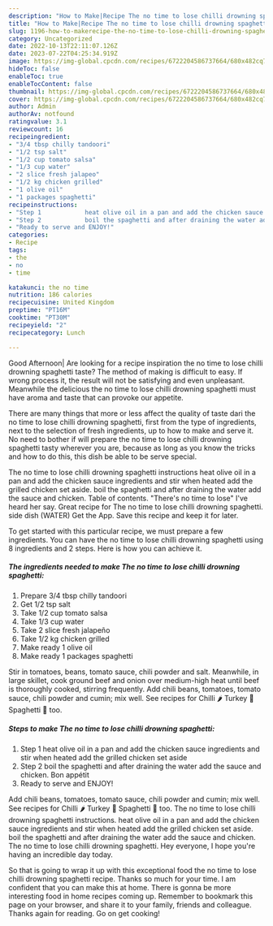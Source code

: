 ```yaml
---
description: "How to Make|Recipe The no time to lose chilli drowning spaghetti {That is Delicious"
title: "How to Make|Recipe The no time to lose chilli drowning spaghetti {That is Delicious"
slug: 1196-how-to-makerecipe-the-no-time-to-lose-chilli-drowning-spaghetti-that-is-delicious
category: Uncategorized
date: 2022-10-13T22:11:07.126Z
date: 2023-07-22T04:25:34.919Z
image: https://img-global.cpcdn.com/recipes/6722204586737664/680x482cq70/the-no-time-to-lose-chilli-drowning-spaghetti-recipe-main-photo.jpg
hideToc: false
enableToc: true
enableTocContent: false
thumbnail: https://img-global.cpcdn.com/recipes/6722204586737664/680x482cq70/the-no-time-to-lose-chilli-drowning-spaghetti-recipe-main-photo.jpg
cover: https://img-global.cpcdn.com/recipes/6722204586737664/680x482cq70/the-no-time-to-lose-chilli-drowning-spaghetti-recipe-main-photo.jpg
author: Admin
authorAv: notfound
ratingvalue: 3.1
reviewcount: 16
recipeingredient:
- "3/4 tbsp chilly tandoori"
- "1/2 tsp salt"
- "1/2 cup tomato salsa"
- "1/3 cup water"
- "2 slice fresh jalapeo"
- "1/2 kg chicken grilled"
- "1 olive oil"
- "1 packages spaghetti"
recipeinstructions:
- "Step 1            heat olive oil in a pan and add the chicken sauce ingredients and stir when heated add the grilled chicken set aside"
- "Step 2            boil the spaghetti and after draining the water add the sauce and chicken.  Bon appétit"
- "Ready to serve and ENJOY!"
categories:
- Recipe
tags:
- the
- no
- time

katakunci: the no time 
nutrition: 186 calories
recipecuisine: United Kingdom
preptime: "PT16M"
cooktime: "PT30M"
recipeyield: "2"
recipecategory: Lunch

---
```



Good Afternoon| Are looking for a recipe inspiration the no time to lose chilli drowning spaghetti taste? The method of making is difficult to easy. If wrong process it, the result will not be satisfying and even unpleasant. Meanwhile the delicious the no time to lose chilli drowning spaghetti must have aroma and taste that can provoke our appetite.






There are many things that more or less affect the quality of taste dari the no time to lose chilli drowning spaghetti, first from the type of ingredients, next to the selection of fresh ingredients, up to how to make and serve it. No need to bother if will prepare the no time to lose chilli drowning spaghetti tasty wherever you are, because as long as you know the tricks and how to do this, this dish be able to be serve special.


The no time to lose chilli drowning spaghetti instructions heat olive oil in a pan and add the chicken sauce ingredients and stir when heated add the grilled chicken set aside. boil the spaghetti and after draining the water add the sauce and chicken. Table of contents. &#34;There&#39;s no time to lose&#34; I&#39;ve heard her say. Great recipe for The no time to lose chilli drowning spaghetti. side dish (WATER) Get the App. Save this recipe and keep it for later.


To get started with this particular recipe, we must prepare a few ingredients. You can have the no time to lose chilli drowning spaghetti using 8 ingredients and 2 steps. Here is how you can achieve it.

<!--inarticleads1-->

##### The ingredients needed to make The no time to lose chilli drowning spaghetti:

1. Prepare 3/4 tbsp chilly tandoori
1. Get 1/2 tsp salt
1. Take 1/2 cup tomato salsa
1. Take 1/3 cup water
1. Take 2 slice fresh jalapeño
1. Take 1/2 kg chicken grilled
1. Make ready 1 olive oil
1. Make ready 1 packages spaghetti


Stir in tomatoes, beans, tomato sauce, chili powder and salt. Meanwhile, in large skillet, cook ground beef and onion over medium-high heat until beef is thoroughly cooked, stirring frequently. Add chili beans, tomatoes, tomato sauce, chili powder and cumin; mix well. See recipes for Chilli 🌶 Turkey 🦃 Spaghetti 🍝 too. 

<!--inarticleads2-->

##### Steps to make The no time to lose chilli drowning spaghetti:

1. Step 1            heat olive oil in a pan and add the chicken sauce ingredients and stir when heated add the grilled chicken set aside
1. Step 2            boil the spaghetti and after draining the water add the sauce and chicken.  Bon appétit
1. Ready to serve and ENJOY!

Add chili beans, tomatoes, tomato sauce, chili powder and cumin; mix well. See recipes for Chilli 🌶 Turkey 🦃 Spaghetti 🍝 too. The no time to lose chilli drowning spaghetti instructions. heat olive oil in a pan and add the chicken sauce ingredients and stir when heated add the grilled chicken set aside. boil the spaghetti and after draining the water add the sauce and chicken. The no time to lose chilli drowning spaghetti. Hey everyone, I hope you&#39;re having an incredible day today. 

So that is going to wrap it up with this exceptional food the no time to lose chilli drowning spaghetti recipe. Thanks so much for your time. I am confident that you can make this at home. There is gonna be more interesting food in home recipes coming up. Remember to bookmark this page on your browser, and share it to your family, friends and colleague. Thanks again for reading. Go on get cooking!

